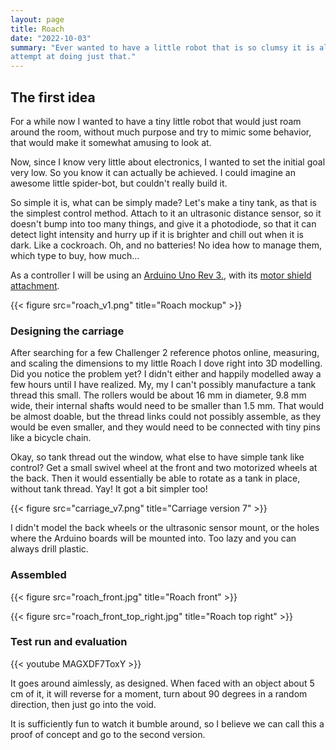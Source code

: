 ```yaml
---
layout: page
title: Roach
date: "2022-10-03"
summary: "Ever wanted to have a little robot that is so clumsy it is almost fun to watch? Here is my first
attempt at doing just that."
---
```


## The first idea

For a while now I wanted to have a tiny little robot that would just roam around the room, without much
purpose and try to mimic some behavior, that would make it somewhat amusing to look at.

Now, since I know very little about electronics, I wanted to set the initial goal very low. So you know it
can actually be achieved. I could imagine an awesome little spider-bot, but couldn't really build it.

So simple it is, what can be simply made? Let's make a tiny tank, as that is the simplest control method.
Attach to it an ultrasonic distance sensor, so it doesn't bump into too many things, and give it a
photodiode, so that it can detect light intensity and hurry up if it is brighter and chill out when it is
dark. Like a cockroach. Oh, and no batteries! No idea how to manage them, which type to buy, how much...

As a controller I will be using an [Arduino Uno Rev 3.](https://docs.arduino.cc/hardware/uno-rev3), with its
[motor shield attachment](https://docs.arduino.cc/hardware/motor-shield-rev3).

{{< figure src="roach_v1.png" title="Roach mockup" >}}

### Designing the carriage

After searching for a few Challenger 2 reference photos online, measuring, and scaling the dimensions to my
little Roach I dove right into 3D modelling. Did you notice the problem yet? I didn't either and happily
modelled away a few hours until I have realized. My, my I can't possibly manufacture a tank thread this small.
The rollers would be about 16 mm in diameter, 9.8 mm wide, their internal shafts would need to be smaller
than 1.5 mm. That would be almost doable, but the thread links could not possibly assemble, as they would
be even smaller, and they would need to be connected with tiny pins like a bicycle chain.

Okay, so tank thread out the window, what else to have simple tank like control? Get a small swivel wheel at
the front and two motorized wheels at the back. Then it would essentially be able to rotate as a tank in
place, without tank thread. Yay! It got a bit simpler too!

{{< figure src="carriage_v7.png" title="Carriage version 7" >}}

I didn't model the back wheels or the ultrasonic sensor mount, or the holes where the Arduino boards will be
mounted into. Too lazy and you can always drill plastic.

### Assembled

{{< figure src="roach_front.jpg" title="Roach front" >}}

{{< figure src="roach_front_top_right.jpg" title="Roach top right" >}}

### Test run and evaluation

{{< youtube MAGXDF7ToxY >}}

It goes around aimlessly, as designed. When faced with an object about 5 cm of it, it will reverse for
a moment, turn about 90 degrees in a random direction, then just go into the void.

It is sufficiently fun to watch it bumble around, so I believe we can call this a proof of concept and go to
the second version.
